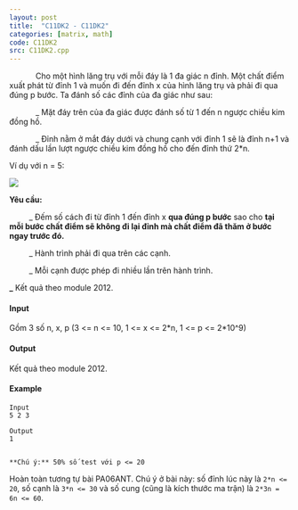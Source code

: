 ```yaml
---
layout: post
title:  "C11DK2 - C11DK2"
categories: [matrix, math]
code: C11DK2
src: C11DK2.cpp
---
```



            Cho một hình lăng trụ với mỗi đáy là 1 đa giác n đỉnh. Một chất điểm xuất phát từ đỉnh 1 và muốn đi đến đỉnh x của hình lăng trụ và phải đi qua đúng p bước. Ta đánh số các đỉnh của đa giác như sau:

            \_ Mặt đáy trên của đa giác được đánh số từ 1 đến n ngược chiều kim đồng hồ.

            \_ Đỉnh nằm ở mắt đáy dưới và chung cạnh với đỉnh 1 sẽ là đỉnh n+1 và đánh dấu lần lượt ngược chiều kim đồng hồ cho đến đỉnh thứ 2\*n.

Ví dụ với n = 5:

![](https://dl.dropboxusercontent.com/u/44735005/C11%20Contest/C11DK2.png)

**Yêu cầu:**

         \_ Đếm số cách đi từ đỉnh 1 đến đỉnh x **qua đúng p bước** sao cho **tại mỗi bước chất điểm sẽ không đi lại đỉnh mà chất điểm đã thăm ở bước ngay trước đó.**

         \_ Hành trình phải đi qua trên các cạnh.

         \_ Mỗi cạnh được phép đi nhiều lần trên hành trình.

 **\_** Kết quả theo module 2012.

#### Input

Gồm 3 số n, x, p (3 <= n <= 10, 1 <= x <= 2\*n, 1 <= p <= 2\*10^9)

#### Output

Kết quả theo module 2012.

#### Example

```
Input
5 2 3

Output
1

  
**Chú ý:** 50% số test với p <= 20
```

<!--more-->



Hoàn toàn tương tự bài PA06ANT. Chú ý ở bài này: số đỉnh lúc này là `2*n <= 20`, số cạnh là `3*n <= 30` và số cung (cũng là kích thước ma trận) là `2*3n = 6n <= 60`.
